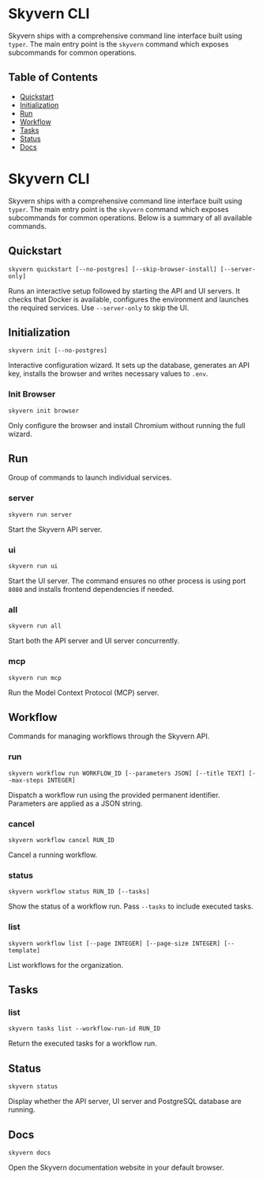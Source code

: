 # Skyvern CLI

Skyvern ships with a comprehensive command line interface built using `typer`. The
main entry point is the `skyvern` command which exposes subcommands for common
operations.

## Table of Contents
- [Quickstart](#quickstart)
- [Initialization](#initialization)
- [Run](#run)
- [Workflow](#workflow)
- [Tasks](#tasks)
- [Status](#status)
- [Docs](#docs)

# Skyvern CLI

Skyvern ships with a comprehensive command line interface built using `typer`. The
main entry point is the `skyvern` command which exposes subcommands for common
operations. Below is a summary of all available commands.

## Quickstart

```
skyvern quickstart [--no-postgres] [--skip-browser-install] [--server-only]
```

Runs an interactive setup followed by starting the API and UI servers. It checks
that Docker is available, configures the environment and launches the required
services. Use `--server-only` to skip the UI.

## Initialization

```
skyvern init [--no-postgres]
```

Interactive configuration wizard. It sets up the database, generates an API key,
installs the browser and writes necessary values to `.env`.

### Init Browser

```
skyvern init browser
```

Only configure the browser and install Chromium without running the full wizard.

## Run

Group of commands to launch individual services.

### server

```
skyvern run server
```

Start the Skyvern API server.

### ui

```
skyvern run ui
```

Start the UI server. The command ensures no other process is using port `8080`
and installs frontend dependencies if needed.

### all

```
skyvern run all
```

Start both the API server and UI server concurrently.

### mcp

```
skyvern run mcp
```

Run the Model Context Protocol (MCP) server.

## Workflow

Commands for managing workflows through the Skyvern API.

### run

```
skyvern workflow run WORKFLOW_ID [--parameters JSON] [--title TEXT] [--max-steps INTEGER]
```

Dispatch a workflow run using the provided permanent identifier. Parameters are
applied as a JSON string.

### cancel

```
skyvern workflow cancel RUN_ID
```

Cancel a running workflow.

### status

```
skyvern workflow status RUN_ID [--tasks]
```

Show the status of a workflow run. Pass `--tasks` to include executed tasks.

### list

```
skyvern workflow list [--page INTEGER] [--page-size INTEGER] [--template]
```

List workflows for the organization.

## Tasks

### list

```
skyvern tasks list --workflow-run-id RUN_ID
```

Return the executed tasks for a workflow run.

## Status

```
skyvern status
```

Display whether the API server, UI server and PostgreSQL database are running.

## Docs

```
skyvern docs
```

Open the Skyvern documentation website in your default browser.
